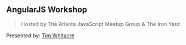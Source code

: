 ## AngularJS Workshop

> Hosted by The Atlanta JavaScript Meetup Group & The Iron Yard

Presented by: [Tim Whitacre](http://github.com/twhitacre)

